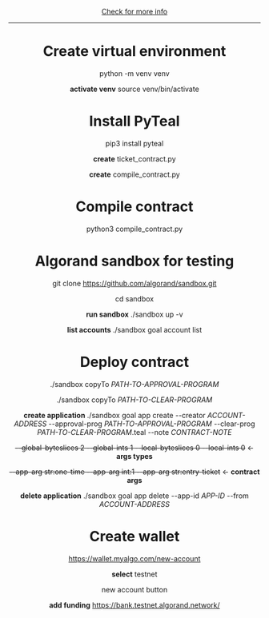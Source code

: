 <center>

[Check for more info](./infoDict/)

---

# Create virtual environment
python -m venv venv

**activate venv** source venv/bin/activate

# Install PyTeal
pip3 install pyteal

**create** ticket_contract.py

**create** compile_contract.py

# Compile contract
python3 compile_contract.py

# Algorand sandbox for testing
git clone https://github.com/algorand/sandbox.git

cd sandbox

**run sandbox** ./sandbox up -v   

**list accounts** ./sandbox goal account list

# Deploy contract
./sandbox copyTo *PATH-TO-APPROVAL-PROGRAM*

./sandbox copyTo *PATH-TO-CLEAR-PROGRAM*

**create application**
./sandbox goal app create --creator *ACCOUNT-ADDRESS* --approval-prog *PATH-TO-APPROVAL-PROGRAM* --clear-prog *PATH-TO-CLEAR-PROGRAM*.teal --note *CONTRACT-NOTE*

~~--global-byteslices 2 --global-ints 1 --local-byteslices 0 --local-ints 0~~ <- **args types** 

~~--app-arg str:one-time --app-arg int:1 --app-arg str:entry-ticket~~ <- **contract args**

**delete application**
./sandbox goal app delete --app-id *APP-ID* --from *ACCOUNT-ADDRESS*

# Create wallet
https://wallet.myalgo.com/new-account 

**select** testnet

new account button

**add funding** https://bank.testnet.algorand.network/

</center>
